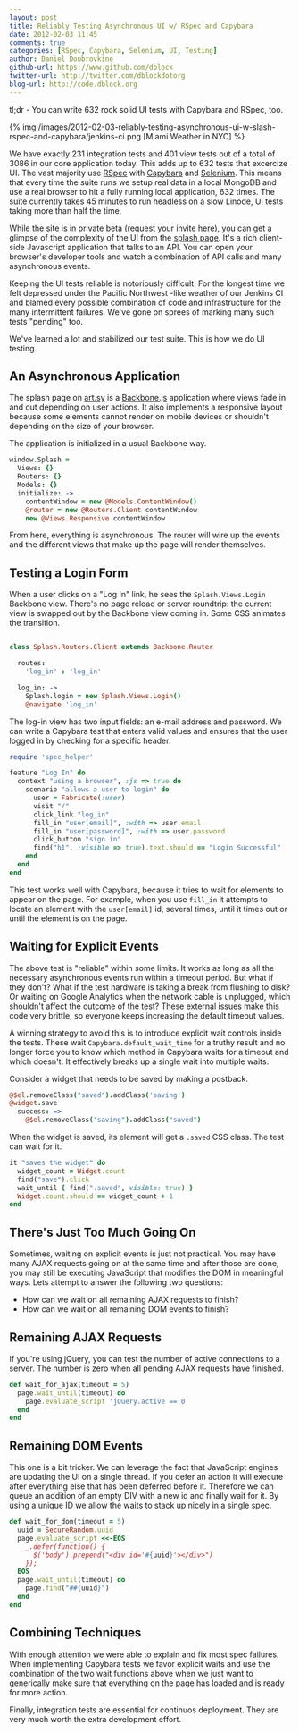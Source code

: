```yaml
---
layout: post
title: Reliably Testing Asynchronous UI w/ RSpec and Capybara
date: 2012-02-03 11:45
comments: true
categories: [RSpec, Capybara, Selenium, UI, Testing]
author: Daniel Doubrovkine
github-url: https://www.github.com/dblock
twitter-url: http://twitter.com/dblockdotorg
blog-url: http://code.dblock.org
---
```

tl;dr - You can write 632 rock solid UI tests with Capybara and RSpec, too.

{% img /images/2012-02-03-reliably-testing-asynchronous-ui-w-slash-rspec-and-capybara/jenkins-ci.png [Miami Weather in NYC] %}

We have exactly 231 integration tests and 401 view tests out of a total of 3086 in our core application today. This adds up to 632 tests that excercize UI. The vast majority use [RSpec](http://rspec.info/) with [Capybara](https://github.com/jnicklas/capybara) and [Selenium](http://seleniumhq.org/). This means that every time the suite runs we setup real data in a local MongoDB and use a real browser to hit a fully running local application, 632 times. The suite currently takes 45 minutes to run headless on a slow Linode, UI tests taking more than half the time.

While the site is in private beta (request your invite [here](http://art.sy/request_invite)), you can get a glimpse of the complexity of the UI from the [splash page](http://art.sy). It's a rich client-side Javascript application that talks to an API. You can open your browser's developer tools and watch a combination of API calls and many asynchronous events.

Keeping the UI tests reliable is notoriously difficult. For the longest time we felt depressed under the Pacific Northwest -like weather of our Jenkins CI and blamed every possible combination of code and infrastructure for the many intermittent failures. We've gone on sprees of marking many such tests "pending" too.

We've learned a lot and stabilized our test suite. This is how we do UI testing.

<!-- more -->

An Asynchronous Application
---------------------------

The splash page on [art.sy](http://art.sy) is a [Backbone.js](http://documentcloud.github.com/backbone/) application where views fade in and out depending on user actions. It also implements a responsive layout because some elements cannot render on mobile devices or shouldn't depending on the size of your browser.

The application is initialized in a usual Backbone way.

``` coffeescript
window.Splash =
  Views: {}
  Routers: {}
  Models: {}
  initialize: ->
    contentWindow = new @Models.ContentWindow()
    @router = new @Routers.Client contentWindow
    new @Views.Responsive contentWindow
```

From here, everything is asynchronous. The router will wire up the events and the different views that make up the page will render themselves.

Testing a Login Form
--------------------

When a user clicks on a "Log In" link, he sees the `Splash.Views.Login` Backbone view. There's no page reload or server roundtrip: the current view is swapped out by the Backbone view coming in. Some CSS animates the transition.

``` coffeescript

class Splash.Routers.Client extends Backbone.Router

  routes:
    'log_in' : 'log_in'

  log_in: ->
    Splash.login = new Splash.Views.Login()
    @navigate 'log_in'

```

The log-in view has two input fields: an e-mail address and password. We can write a Capybara test that enters valid values and ensures that the user logged in by checking for a specific header.

``` ruby
require 'spec_helper'

feature "Log In" do
  context "using a browser", :js => true do
    scenario "allows a user to login" do
      user = Fabricate(:user)
      visit "/"
      click_link "log_in"
      fill_in "user[email]", :with => user.email
      fill_in "user[password]", :with => user.password
      click_button "sign in"
      find("h1", :visible => true).text.should == "Login Successful"
    end
  end
end
```

This test works well with Capybara, because it tries to wait for elements to appear on the page. For example, when you use `fill_in` it attempts to locate an element with the `user[email]` id, several times, until it times out or until the element is on the page.

Waiting for Explicit Events
---------------------------

The above test is "reliable" within some limits. It works as long as all the necessary asynchronous events run within a timeout period. But what if they don't? What if the test hardware is taking a break from flushing to disk? Or waiting on Google Analytics when the network cable is unplugged, which shouldn't affect the outcome of the test? These external issues make this code very brittle, so everyone keeps increasing the default timeout values.

A winning strategy to avoid this is to introduce explicit wait controls inside the tests. These wait `Capybara.default_wait_time` for a truthy result and no longer force you to know which method in Capybara waits for a timeout and which doesn't. It effectively breaks up a single wait into multiple waits.

Consider a widget that needs to be saved by making a postback.

``` coffeescript
@$el.removeClass("saved").addClass('saving')
@widget.save
  success: =>
    @$el.removeClass("saving").addClass("saved")
```

When the widget is saved, its element will get a `.saved` CSS class. The test can wait for it.

``` ruby
it "saves the widget" do
  widget_count = Widget.count
  find("save").click
  wait_until { find(".saved", visible: true) }
  Widget.count.should == widget_count + 1
end
```

There's Just Too Much Going On
------------------------------

Sometimes, waiting on explicit events is just not practical. You may have many AJAX requests going on at the same time and after those are done, you may still be executing JavaScript that modifies the DOM in meaningful ways. Lets attempt to answer the following two questions:

* How can we wait on all remaining AJAX requests to finish?
* How can we wait on all remaining DOM events to finish?

Remaining AJAX Requests
-----------------------

If you're using jQuery, you can test the number of active connections to a server. The number is zero when all pending AJAX requests have finished.

``` ruby spec/support/wait_for_ajax_helper.rb
def wait_for_ajax(timeout = 5)
  page.wait_until(timeout) do
    page.evaluate_script 'jQuery.active == 0'
  end
end
```

Remaining DOM Events
--------------------

This one is a bit tricker. We can leverage the fact that JavaScript engines are updating the UI on a single thread. If you defer an action it will execute after everything else that has been deferred before it. Therefore we can queue an addition of an empty DIV with a new id and finally wait for it. By using a unique ID we allow the waits to stack up nicely in a single spec.

``` ruby spec/support/wait_for_dom_helper_.rb
def wait_for_dom(timeout = 5)
  uuid = SecureRandom.uuid
  page.evaluate_script <<-EOS
    _.defer(function() {
      $('body').prepend("<div id='#{uuid}'></div>")
    });
  EOS
  page.wait_until(timeout) do
    page.find("##{uuid}")
  end
end
```

Combining Techniques
--------------------

With enough attention we were able to explain and fix most spec failures. When implementing Capybara tests we favor explicit waits and use the combination of the two wait functions above when we just want to generically make sure that everything on the page has loaded and is ready for more action.

Finally, integration tests are essential for continuos deployment. They are very much worth the extra development effort.
